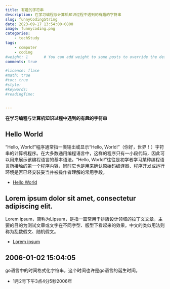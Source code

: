 ```yaml
---
title: 有趣的字符串
description: 在学习编程与计算机知识过程中遇到的有趣的字符串
slug: funnyCodingString
date: 2023-09-17 13:54:00+0800
image: funnycoding.png
categories:
    - techStudy
tags:
    - computer
    - coding
#weight: 1       # You can add weight to some posts to override the default sorting (date descending)
comments: true

#license: flase
#math: true
#toc: true
#style: 
#keywords:
#readingTime:


---
```

**在学习编程与计算机知识过程中遇到的有趣的字符串**

## Hello World
“Hello, World!”程序通常指一类输出或显示“Hello, World!”（你好，世界！）字符串的计算机程序。在大多数通用编程语言中，这样的程序只有一小段代码，因此可以用来展示该编程语言的基本语法。“Hello, World!”往往是初学者学习某种编程语言所接触的第一个程序内容，同时它也是用来确认原始码编译器、程序开发或运行环境是否已经安装妥当并被操作者理解的常用手段。
- [Hello World](https://zh.wikipedia.org/zh-sg/Hello_World)

## Lorem ipsum dolor sit amet, consectetur adipiscing elit.
Lorem ipsum，简称为Lipsum，是指一篇常用于排版设计领域的拉丁文文章，主要的目的为测试文章或文字在不同字型、版型下看起来的效果。中文的类似用法则称为乱数假文、随机假文。
- [Lorem ipsum](https://zh.wikipedia.org/zh-sg/Lorem_ipsum)

## 2006-01-02 15:04:05
go语言中的时间格式化字符串，这个时间也许是go语言的诞生时间。
- 1月2号下午3点4分5秒2006年

